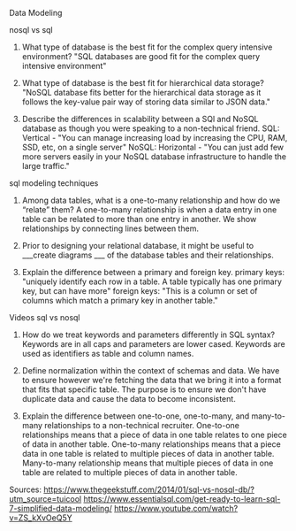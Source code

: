 Data Modeling

nosql vs sql

1. What type of database is the best fit for the complex query intensive environment?
  "SQL databases are good fit for the complex query intensive environment"

2. What type of database is the best fit for hierarchical data storage?
  "NoSQL database fits better for the hierarchical data storage as it follows the key-value pair way of storing data similar to JSON data."

3. Describe the differences in scalability between a SQl and NoSQL database as though you were speaking to a non-technical friend.
  SQL: Vertical - "You can manage increasing load by increasing the CPU, RAM, SSD, etc, on a single server"
  NoSQL: Horizontal - "You can just add few more servers easily in your NoSQL database infrastructure to handle the large traffic."

sql modeling techniques

1. Among data tables, what is a one-to-many relationship and how do we “relate” them?
  A one-to-many relationship is when a data entry in one table can be related to more than one entry in another. We show relationships by connecting lines between them.

2. Prior to designing your relational database, it might be useful to ___create   diagrams ___ of the database tables and their relationships.

3. Explain the difference between a primary and foreign key.
  primary keys: "uniquely identify each row in a table.  A table typically has one primary key, but can have more"
  foreign keys: "This is a column or set of columns which match a primary key in another table."

Videos
sql vs nosql

1. How do we treat keywords and parameters differently in SQL syntax? Keywords are in all caps and parameters are lower cased. Keywords are used as identifiers as table and column names. 

2. Define normalization within the context of schemas and data. We have to ensure however we're fetching the data that we bring it into a format that fits that specific table. The purpose is to ensure we don't have duplicate data and cause the data to become inconsistent.

3. Explain the difference between one-to-one, one-to-many, and many-to-many relationships to a non-technical recruiter.
  One-to-one relationships means that a piece of data in one table relates to one piece of data in another table. One-to-many relationships means that a piece data in one table is related to multiple pieces of data in another table. Many-to-many relationship means that multiple pieces of data in one table are related to multiple pieces of data in another table.

Sources:
https://www.thegeekstuff.com/2014/01/sql-vs-nosql-db/?utm_source=tuicool
https://www.essentialsql.com/get-ready-to-learn-sql-7-simplified-data-modeling/
https://www.youtube.com/watch?v=ZS_kXvOeQ5Y
